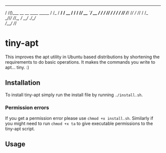    __  _                               __ 
  / /_(_)___  __  __      ____ _____  / /_
 / __/ / __ \/ / / /_____/ __ `/ __ \/ __/
/ /_/ / / / / /_/ /_____/ /_/ / /_/ / /_  
\__/_/_/ /_/\__, /      \__,_/ .___/\__/  
           /____/           /_/           
# tiny-apt
This improves the apt utility in Ubuntu based distributions by shortening the requirements to do basic operations. 
It makes the commands you write to apt... tiny. :) 

## Installation
To install tiny-apt simply run the install file by running `./install.sh`.
### Permission errors
If you get a permission error please use `chmod +x install.sh`. Similarly if you might need to run `chmod +x ta` to give executable permissions to the tiny-apt script. 

## Usage


